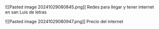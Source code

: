 ![[Pasted image 20241029080845.png]]
Redes para llegar y tener internet en san Luis de letras 

![[Pasted image 20241029080947.png]]
Precio del internet 